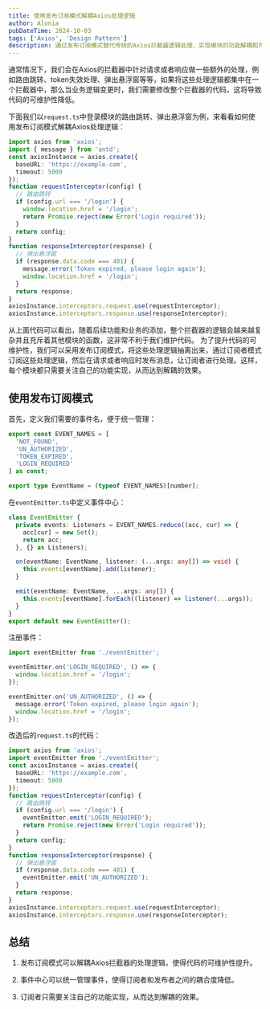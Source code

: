 ```yaml
---
title: 使用发布订阅模式解耦Axios处理逻辑
author: Alonia
pubDateTime: 2024-10-03
tags: ['Axios', 'Design Pattern']
description: 通过发布订阅模式替代传统的Axios拦截器逻辑处理，实现模块的功能解耦和可维护性提升
---
```


通常情况下，我们会在Axios的拦截器中针对请求或者响应做一些额外的处理，例如路由跳转、token失效处理、弹出悬浮窗等等，如果将这些处理逻辑都集中在一个拦截器中，那么当业务逻辑变更时，我们需要修改整个拦截器的代码，这将导致代码的可维护性降低。

下面我们以`request.ts`中登录模块的路由跳转、弹出悬浮窗为例，来看看如何使用发布订阅模式解耦Axios处理逻辑：

```ts
import axios from 'axios';
import { message } from 'antd';
const axiosInstance = axios.create({
  baseURL: 'https://example.com',
  timeout: 5000
});
function requestInterceptor(config) {
  // 路由跳转
  if (config.url === '/login') {
    window.location.href = '/login';
    return Promise.reject(new Error('Login required'));
  }
  return config;
}
function responseInterceptor(response) {
  // 弹出悬浮窗
  if (response.data.code === 401) {
    message.error('Token expired, please login again');
    window.location.href = '/login';
  }
  return response;
}
axiosInstance.interceptors.request.use(requestInterceptor);
axiosInstance.interceptors.response.use(responseInterceptor);
```

从上面代码可以看出，随着后续功能和业务的添加，整个拦截器的逻辑会越来越复杂并且充斥着其他模块的函数，这非常不利于我们维护代码。 为了提升代码的可维护性，我们可以采用发布订阅模式，将这些处理逻辑抽离出来，通过订阅者模式订阅这些处理逻辑，然后在请求或者响应时发布消息，让订阅者进行处理。这样，每个模块都只需要关注自己的功能实现，从而达到解耦的效果。

## 使用发布订阅模式

首先，定义我们需要的事件名，便于统一管理：

```ts
export const EVENT_NAMES = [
  'NOT_FOUND',
  'UN_AUTHORIZED',
  'TOKEN_EXPIRED',
  'LOGIN_REQUIRED'
] as const;

export type EventName = (typeof EVENT_NAMES)[number];
```

在`eventEmitter.ts`中定义事件中心：

```ts
class EventEmitter {
  private events: Listeners = EVENT_NAMES.reduce((acc, cur) => {
    acc[cur] = new Set();
    return acc;
  }, {} as Listeners);

  on(eventName: EventName, listener: (...args: any[]) => void) {
    this.events[eventName].add(listener);
  }

  emit(eventName: EventName, ...args: any[]) {
    this.events[eventName].forEach((listener) => listener(...args));
  }
}
export default new EventEmitter();
```

注册事件：

```ts
import eventEmitter from './eventEmitter';

eventEmitter.on('LOGIN_REQUIRED', () => {
  window.location.href = '/login';
});

eventEmitter.on('UN_AUTHORIZED', () => {
  message.error('Token expired, please login again');
  window.location.href = '/login';
});
```

改造后的`request.ts`的代码：

```ts
import axios from 'axios';
import eventEmitter from './eventEmitter';
const axiosInstance = axios.create({
  baseURL: 'https://example.com',
  timeout: 5000
});
function requestInterceptor(config) {
  // 路由跳转
  if (config.url === '/login') {
    eventEmitter.emit('LOGIN_REQUIRED');
    return Promise.reject(new Error('Login required'));
  }
  return config;
}
function responseInterceptor(response) {
  // 弹出悬浮窗
  if (response.data.code === 401) {
    eventEmitter.emit('UN_AUTHORIZED');
  }
  return response;
}
axiosInstance.interceptors.request.use(requestInterceptor);
axiosInstance.interceptors.response.use(responseInterceptor);
```

## 总结

1. 发布订阅模式可以解耦Axios拦截器的处理逻辑，使得代码的可维护性提升。

2. 事件中心可以统一管理事件，使得订阅者和发布者之间的耦合度降低。

3. 订阅者只需要关注自己的功能实现，从而达到解耦的效果。
